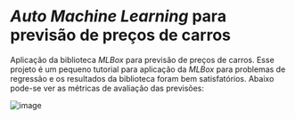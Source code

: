 # *Auto Machine Learning* para previsão de preços de carros

Aplicação da biblioteca *MLBox* para previsão de preços de carros. Esse projeto é um pequeno tutorial para aplicação da *MLBox* para problemas de regressão e os resultados da biblioteca
foram bem satisfatórios. Abaixo pode-se ver as métricas de avaliação das previsões:

![image](https://user-images.githubusercontent.com/63425404/119246397-b2b9c500-bb57-11eb-80dd-ea27f000f52c.png)
